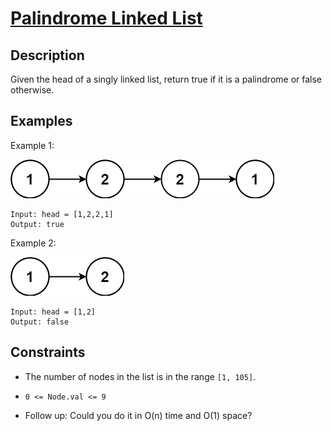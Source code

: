 # [Palindrome Linked List](https://leetcode.com/problems/palindrome-linked-list/description/)

## Description

Given the head of a singly linked list, return true if it is a palindrome or false otherwise.

## Examples

Example 1:

![list](./assets/pal1linked-list.jpg)

```
Input: head = [1,2,2,1]
Output: true
```

Example 2:

![list](./assets/pal2linked-list.jpg)

```
Input: head = [1,2]
Output: false
```

## Constraints

* The number of nodes in the list is in the range `[1, 105]`.
* `0 <= Node.val <= 9`

* Follow up: Could you do it in O(n) time and O(1) space?